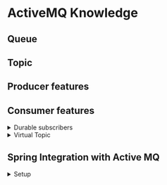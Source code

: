 # ActiveMQ Knowledge
## Queue
## Topic
## Producer features
## Consumer features
<details>
<summary>Durable subscribers</summary>
</details>
<details>
<summary>Virtual Topic</summary>
</details>

## Spring Integration with Active MQ

<details>
<summary>Setup</summary>
<br/>
  Add dependencies:
  
  ```
  <dependency>
    <groupId>org.springframework</groupId>
    <artifactId>spring-jms</artifactId>
  </dependency>

  <dependency>
    <groupId>org.apache.activemq</groupId>
    <artifactId>activemq-all</artifactId>
  </dependency>
   ``` 

To configure a integration between Active MQ and Spring Integration, you need to define beans as follows: 
+ **@EnableJms** :
+ **ActiveMQConnectionFactory** :
+ **JmsTemplate** :
+ **DefaultJmsListenerContainerFactory** :


  
</details>
